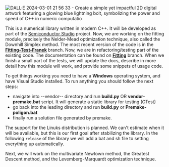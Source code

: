 ![DALL·E 2024-03-01 21 56 33 - Create a simple yet impactful 2D digital artwork featuring a glowing blue lightning bolt, symbolizing the power and speed of C++ in numeric computatio](https://github.com/SirJamesClarkMaxwell/NumericStorm/assets/71722499/31204663-62af-4240-a711-f1a91f8cdc24)


This is a numerical library written in modern C++. It will be developed as part of the [Semiconductor Studio](https://github.com/SirJamesClarkMaxwell/SemiconductorStudio) project. Now, we are working on the fitting module, precisely the Nelder-Mead optimization technique, also called the Downhill Simplex method. 
The most recent version of the code is in the [**Fitting-Test-Franek**](https://github.com/SirJamesClarkMaxwell/NumericStorm/tree/Fitting-Tests-Franek) branch. Now, we are in refactoring/testing part of the existing code. The documentation can be found on [**Fitting**]([https://github.com/SirJamesClarkMaxwell/NumericStorm/tree/Fitting](https://github.com/SirJamesClarkMaxwell/NumericStorm/tree/Fitting/NumericStorm/documentation/Fitting)) branch. When we finish a small part of the tests, we will update the docs, describe in more detail how this module will work, and provide some snippets of usage code. 

To get things working you need to have a **Windows** operating system, and have Visual Studio installed. To run anything you should follow the next steps:
  - navigate into --vendor-- directory and run **build.py** OR **vendor-premake.bat** script. It will generate a static library for testing (GTest)
  - go back into the leading directory and run **build.py** or **Premake-poligon.bat**
  - finally run a solution file generated by premake.

The support for the Linuks distribution is planned. We can't estimate when it will be available, but this is our first goal after stabilizing the library. In the following `release` of the library we will add a bat and sh file to setting everything up automatically. 

Next, we will work on the multivariate Newtown method, the Greatest Descent method, and the Levemberg-Marquardt optimization technique.
